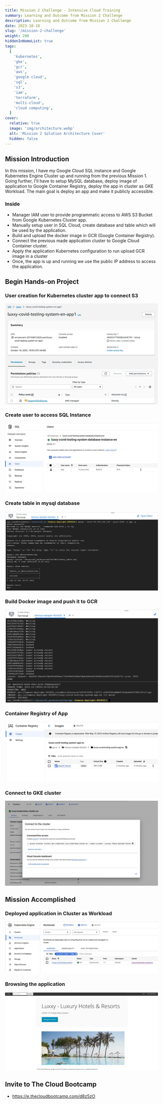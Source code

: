 ```yaml
---
title: Mission 2 Challenge - Intensive Cloud Training
summary: Learning and Outcome from Mission 2 Challenge
description: Learning and Outcome from Mission 2 Challenge
date: 2023-10-18
slug: '/mission-2-challenge'
weight: 200
hiddenInHomeList: true
tags:
  [
    'kubernetes',
    'gke',
    'gcr',
    'aws',
    'google cloud',
    'sql',
    's3',
    'iam',
    'terraform',
    'multi-cloud',
    'cloud computing',
  ]
cover:
  relative: true
  image: 'img/architecture.webp'
  alt: 'Mission 2 Solution Architecture Cover'
  hidden: false
---
```


## Mission Introduction

In this mission, I have my Google Cloud SQL instance and Google Kubernetes Engine Cluster up and running from the previous Mission 1. Going further, I'll have to setup MySQL database, deploy image of application to Google Container Registry, deploy the app in cluster as GKE Workload. The main goal is deploy an app and make it publicly accessible.

### Inside

- Manager IAM user to provide programmatic access to AWS S3 Bucket from Google Kubernetes Cluster app.
- Manually setup user in SQL Cloud, create database and table which will be used by the application.
- Build and upload the docker image in GCR (Google Container Registry).
- Connect the previous made application cluster to Google Cloud Container cluster.
- Apply the application Kubernetes configuration to run upload GCR image in a cluster
- Once, the app is up and running we use the public IP address to access the application.

## Begin Hands-on Project

### User creation for Kubernetes cluster app to connect S3

![System User Creation](img/system-user.webp)

### Create user to access SQL Instance

![SQL Instance user account](img/sql-user.webp)

### Create table in mysql database

![SQL DB Setup](img/sql-db-setup.webp)

### Build Docker image and push it to GCR

![Successful Build](img/console-build.webp)

### Container Registry of App

![Container Registry Build](img/container-registry-build.webp)

### Connect to GKE cluster

![Connect luxxy cluster to GKE cluster](img/connect-to-cluster.webp)

## Mission Accomplished

### Deployed application in Cluster as Workload

![Kubernetes workloads](img/kubernetes-workload.webp)

### Browsing the application

![Browsing the application](img/running-server.webp)

## Invite to The Cloud Bootcamp

- https://e.thecloudbootcamp.com/d8z5zO
